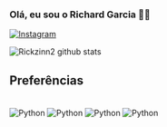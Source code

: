 ### Olá, eu sou o Richard Garcia 👋🏽

[![Instagram](https://img.shields.io/badge/Instagram-E4405F?style=for-the-badge&logo=instagram&logoColor=white)](https://www.instagram.com/rmartinx_dlss?igsh=YWk3amNrNTBvcTRp&utm_source=qr)

![Rickzinn2 github stats ](https://github-readme-stats.vercel.app/api?username=Rickzinn2&hide=contribs,prs)

## Preferências

<div style="display: inline_block"><br/>
 <img align="center" alt ="Python" src="https://img.shields.io/badge/Python-3776AB?style=for-the-badge&logo=python&logoColor=white" />
 <img align="center" alt ="Python" src="https://img.shields.io/badge/C%23-239120?style=for-the-badge&logo=c-sharp&logoColor=white" />
 <img align="center" alt ="Python" src="https://img.shields.io/badge/MySQL-00000F?style=for-the-badge&logo=mysql&logoColor=white" />
 <img align="center" alt ="Python" src="https://img.shields.io/badge/Microsoft_Excel-217346?style=for-the-badge&logo=microsoft-excel&logoColor=white" />
 
 

